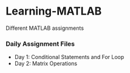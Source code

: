 # Learning-MATLAB
Different MATLAB assignments 

### Daily Assignment Files 

- Day 1: Conditional Statements and For Loop
- Day 2: Matrix Operations
